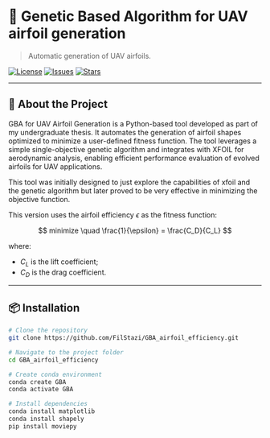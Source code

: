 # 🌟 Genetic Based Algorithm for UAV airfoil generation

> Automatic generation of UAV airfoils.

[![License](https://img.shields.io/github/license/FilStazi/GBA_airfoil_efficiency)](LICENSE)
[![Issues](https://img.shields.io/github/issues/FilStazi/GBA_airfoil_efficiency)](https://github.com/FilStazi/GBA_airfoil_efficiency/issues)
[![Stars](https://img.shields.io/github/stars/FilStazi/GBA_airfoil_efficiency)](https://github.com/FilStazi/GBA_airfoil_efficiency/stargazers)

---

## 🚀 About the Project

GBA for UAV Airfoil Generation is a Python-based tool developed as part of my undergraduate thesis. It automates the generation of airfoil shapes optimized to minimize a user-defined fitness function. The tool leverages a simple single-objective genetic algorithm and integrates with XFOIL for aerodynamic analysis, enabling efficient performance evaluation of evolved airfoils for UAV applications.

This tool was initially designed to just explore the capabilities of xfoil and the genetic algorithm but later proved to be very effective in minimizing the objective function.

This version uses the airfoil efficiency $\epsilon$ as the fitness function:

$$
minimize \quad \frac{1}{\epsilon} = \frac{C_D}{C_L}
$$

where:
- $C_L$ is the lift coefficient;
- $C_D$ is the drag coefficient.


---

## 📦 Installation

```bash
# Clone the repository
git clone https://github.com/FilStazi/GBA_airfoil_efficiency.git

# Navigate to the project folder
cd GBA_airfoil_efficiency

# Create conda environment
conda create GBA
conda activate GBA

# Install dependencies
conda install matplotlib
conda install shapely
pip install moviepy
